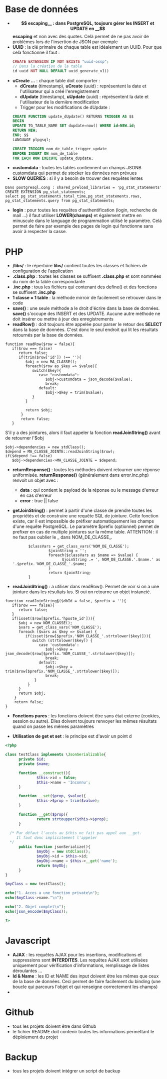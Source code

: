 # Base de données
  * __$$ escaping__ : dans PostgreSQL, toujours gérer les INSERT et UPDATE en __$$ escaping__ et non avec des quotes. Celà permet de ne pas avoir de problèmes lors de l'insertion de JSON par exemple
  * __UUID__ : la clé primaire de chaque table est idéalement un UUID. Pour que celà fonctionne il faut :
    ```PHP
    CREATE EXTENSION IF NOT EXISTS "uuid-ossp";
    // Dans la création de la table
    id uuid NOT NULL DEFAULT uuid_generate_v1()
    ```
  * __uCreate ...__ : chaque table doit comporter :
    * __dCreate__ (timestamp), __uCreate__ (uuid) : représentent la date et l'utilisateur qui a créé l'enregistrement
    * __dUpdate__ (timestamp), __uUpdate__ (uuid) : réprésentent la date et l'utilisateur de la dernière modification
    * Trigger pour les modifications de dUpdate : 
    ```SQL
    CREATE FUNCTION update_dUpdate() RETURNS TRIGGER AS $$
    BEGIN
    UPDATE TG_TABLE_NAME SET dupdate=now() WHERE id=NEW.id;
    RETURN NEW;
    END; $$
    LANGUAGE plpgsql;
    
    CREATE TRIGGER nom_de_table_trigger_update
    BEFORE INSERT ON nom_de_table
    FOR EACH ROW EXECUTE update_dUpdate;
    ```
  * __customdata__ : toutes les tables contiennent un champs JSONB customdata qui permet de stocker les données non prévues
  * __SLOW QUERIES__ : si il y a besoin de trouver des requêtes lentes
  ```
  Dans postgresql.cong : shared_preload_libraries = 'pg_stat_statements'
  CREATE EXTENSION pg_stat_statements;
  select pg_stat_statements.total_time,pg_stat_statements.rows, pg_stat_statements.query from pg_stat_statements;
  ```
  * __login__ : pour toutes les requêtes d'authentification (login, recherche de mail ...) il faut utiliser __LOWER(champs)__ et également mettre en minuscule dans le language de programmation utilisé le paramètre. Celà permet de faire par exemple des pages de login qui fonctionne sans avoir à respecter la casse.
  
  
# PHP
  * __/libs/__ : le répertoire __libs/__ contient toutes les classes et fichiers de configuration de l'application
  * __.class.php__ : toutes les classes se suffixent __.class.php__ et sont nommées du nom de la table correspondante
  * __.inc.php__ : tous les fichiers qui contenant des define() et des fonctions se suffixent __.inc.php__
  * __1 classe = 1 table__ : la méthode mirroir de facilement se retrouver dans le code
  * __save()__ : une seule méthode a le droit d'écrire dans la base de données. __save()__ s'occupe des INSERT et des UPDATE. Aucune autre méthode ne doit insérer ou mettre à jour des enregistrements
  * __readRow()__ : doit toujours être appelée pour parser le retour des __SELECT__ dans la base de données. C'est donc le seul endroit qui lit les résultats retournés par la base de données.
```
function readRow($row = false){
   if($row === false)
      return false;
      if(trim($row['id']) !== ''){
         $obj = new MA_CLASSE();
         foreach($row as $key => $value){
            switch($key){
               case "customdata":
                  $obj->customdata = json_decode($value);
                  break;
               default:
                  $obj->$key = trim($value);
            }
         }

         return $obj;
       }
       return false;
   }
```
S'il y a des jointures, alors il faut appeler la fonction __readJoinString()__ avant de retourner l'$obj
```
$obj->dependencies = new stdClass();
$depend = MA_CLASSE_JOINTE::readJoinString($row);
if($depend !== false)
   $obj->dependencies->MA_CLASSE_JOINTE = $depend;
```

  * __returnResponse()__ : toutes les méthodes doivent retourner une réponse uniformisée. __returnResponse()__ (généralement dans error.inc.php) renvoit un objet avec :
    * __data__ : qui contient le payload de la réponse ou le message d'erreur en cas d'erreur
    * __error__ : true || false
  * __getJoinString()__ : permet à partir d'une classe de prendre toutes les propriétés et de construire une requête SQL de jointure. Cette fonction existe, car il est impossible de préfixer automatiquement les champs d'une requête PostgreSQL.
  Le paramètre $prefix (optionnel) permet de prefixer en cas de multiple jointures sur la même table.
  ATTENTION : il ne faut pas oublier le _ dans NOM_DE_CLASSE_.
  
     ```function getJoinString($prefix = ''){
            $classVars = get_class_vars('NOM_DE_CLASSE');
			         $joinString = '';
			         foreach($classVars as $name => $value) {
				           $joinString .= ', NOM_DE_CLASSE.'.$name.' as '.$prefix.'NOM_DE_CLASSE_'.$name;
			         }
			         return $joinString;
            }
     
  * __readJoinString()__ : a utiliser dans readRow(). Permet de voir si on a une jointure dans les résultats lus. Si oui on retourne un objet instancié.
  ```
  function readJoinString§($dbId = false, $prefix = ''){
     if($row === false){
        return false;
     }
     if(isset($row[$prefix.'hposte_id'])){
        $obj = new NOM_CLASSE();
        $vars = get_class_vars('NOM_CLASSE');
        foreach ($vars as $key => $value) {
           if(isset($row[$prefix.'NOM_CLASSE_'.strtolower($key)])){
              switch (strtolower($key)) {
                 case 'customdata':
                    $obj->$key = json_decode($row[$prefix.'NOM_CLASSE_'.strtolower($key)]);    
                    break;
                 default:
                    $obj->$key = trim($row[$prefix.'NOM_CLASSE_'.strtolower($key)]);
                    break;
               }
            }
        }
        return $obj;
      }
      return false;
}
  ```
  
  * __Fonctions pures__ : les fonctions doivent être sans état externe (cookies, session ou autre). Elles doivent toujours renvoyer les mêmes résultats quand on passe les mêmes paramètres
  
  * __Utilisation de get et set__ : le principe est d'avoir un point d
  ```PHP
  <?php
  
class testClass implements \JsonSerializable{
        private $id;
        private $name;

        function __construct(){
                $this->id = false;
                $this->name = 'Inconnu';
        }

        function __set($prop, $value){
                $this->$prop = trim($value);
        }

        function __get($prop){
                return strtoupper($this->$prop);
        }

	/* Par défaut l'accès au $this ne fait pas appel aux __get.
	   Il faut donc implicitement l'appeler
	*/
        public function jsonSerialize(){
                $myObj = new stdClass();
                $myObj->id = $this->id;
                $myObj->name = $this->__get('name');
                return $myObj;
        }
}

$myClass = new testClass();

echo("1. Acces a une fonction private\n");
echo($myClass->name."\n");

echo("2. Objet complet\n");
echo(json_encode($myClass));

?>
  ```
  
# Javascript
  * __AJAX__ : les requêtes AJAX pour les insertions, modifications et suppressions sont __INTERDITES__. Les requêtes AJAX sont utilisées uniquement pour vérification d'informations, remplissage de listes déroulantes ...
  * __Id & Name__ : les ID et NAME des input doivent être les mêmes que ceux de la base de données. Ceci permet de faire facilement du binding (une boucle qui parcours l'objet et qui renseigne correctement les champs)
  * 


# Github
  * tous les projets doivent être dans Github
  * le fichier README doit contenir toutes les informations permettant le déploiement du projet
  
# Backup
  * tous les projets doivent intégrer un script de backup

